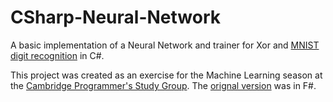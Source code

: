 # CSharp-Neural-Network
A basic implementation of a Neural Network and trainer for Xor and [MNIST digit recognition](http://yann.lecun.com/exdb/mnist/)  in C#.

This project was created as an exercise for the Machine Learning season at the [Cambridge Programmer's Study Group](http://www.meetup.com/Cambridge-Programmers-Study-Group/).  The [orignal version](https://github.com/it-depends/CPSG-ML/tree/master/meetups/03-NeuralNetwork) was in F#.
